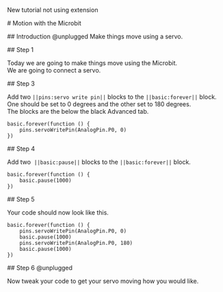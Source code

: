  New tutorial not using extension

# Motion with the Microbit

## Introduction @unplugged
Make things move using a servo.

## Step 1

Today we are going to make things move using the Microbit. 
We are going to connect a servo.

## Step 3

Add two ``||pins:servo write pin||`` blocks to the ``||basic:forever||`` block.  
One should be set to 0 degrees and the other set to 180 degrees.  
The blocks are the below the black Advanced tab. 

```blocks
basic.forever(function () {
    pins.servoWritePin(AnalogPin.P0, 0)
})
```

## Step 4

Add two  ``||basic:pause||`` blocks to the ``||basic:forever||`` block.

```blocks
basic.forever(function () {
    basic.pause(1000)
})
```

## Step 5

Your code should now look like this.

```blocks
basic.forever(function () {
    pins.servoWritePin(AnalogPin.P0, 0)
    basic.pause(1000)
    pins.servoWritePin(AnalogPin.P0, 180)
    basic.pause(1000)
})
```

## Step 6 @unplugged

Now tweak your code to get your servo moving how you would like. 

